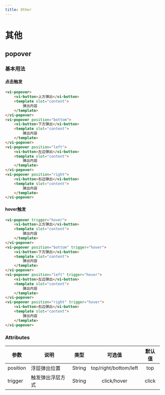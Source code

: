```yaml
---
title: Other
---
```

# 其他

## popover

### 基本用法

#### 点击触发

<ClientOnly>
<popover-demo-1></popover-demo-1>
</ClientOnly>

```html
<vi-popover>
    <vi-button>上方弹出</vi-button>
    <template slot="content">
        弹出内容
    </template>
</vi-popover>
<vi-popover position="bottom">
    <vi-button>下方弹出</vi-button>
    <template slot="content">
        弹出内容
    </template>
</vi-popover>
<vi-popover position="left">
    <vi-button>左边弹出</vi-button>
    <template slot="content">
        弹出内容
    </template>
</vi-popover>
<vi-popover position="right">
    <vi-button>右边弹出</vi-button>
    <template slot="content">
        弹出内容
    </template>
</vi-popover>
```

#### hover触发

<ClientOnly>
<popover-demo-2></popover-demo-2>
</ClientOnly>


```html
<vi-popover trigger="hover">
    <vi-button>上方弹出</vi-button>
    <template slot="content">
        弹出内容
    </template>
</vi-popover>
<vi-popover position="bottom" trigger="hover">
    <vi-button>下方弹出</vi-button>
    <template slot="content">
        弹出内容
    </template>
</vi-popover>
<vi-popover position="left" trigger="hover">
    <vi-button>左边弹出</vi-button>
    <template slot="content">
        弹出内容
    </template>
</vi-popover>
<vi-popover position="right" trigger="hover">
    <vi-button>右边弹出</vi-button>
    <template slot="content">
        弹出内容
    </template>
</vi-popover>
```

### Attributes

| 参数 | 说明 | 类型 | 可选值 | 默认值 |
| ------- | ------ | ------ | :------: | :------: |
| position | 浮层弹出位置 | String | top/right/bottom/left | top |
| trigger | 触发弹出浮层方式 | String | click/hover | click |


<ClientOnly>
<box-sizing></box-sizing>
</ClientOnly>